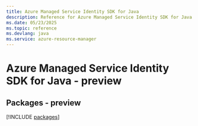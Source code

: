 ```yaml
---
title: Azure Managed Service Identity SDK for Java
description: Reference for Azure Managed Service Identity SDK for Java
ms.date: 05/23/2025
ms.topic: reference
ms.devlang: java
ms.service: azure-resource-manager
---
```

# Azure Managed Service Identity SDK for Java - preview
## Packages - preview
[!INCLUDE [packages](managed-service-identity-index.md)]